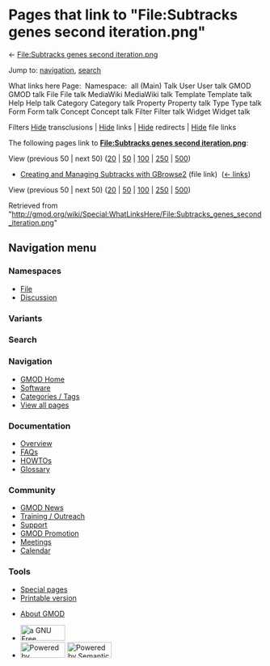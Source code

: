 <div id="mw-page-base" class="noprint">

</div>

<div id="mw-head-base" class="noprint">

</div>

<div id="content" class="mw-body" role="main">

<span id="top"></span>

<div id="mw-js-message" style="display:none;">

</div>



# <span dir="auto">Pages that link to "File:Subtracks genes second iteration.png"</span>

<div id="bodyContent">

<div id="contentSub">

← [File:Subtracks genes second
iteration.png](/wiki/File:Subtracks_genes_second_iteration.png "File:Subtracks genes second iteration.png")

</div>

<div id="jump-to-nav" class="mw-jump">

Jump to: [navigation](#mw-navigation), [search](#p-search)

</div>

<div id="mw-content-text">

What links here Page:  Namespace:  all (Main) Talk User User talk GMOD
GMOD talk File File talk MediaWiki MediaWiki talk Template Template talk
Help Help talk Category Category talk Property Property talk Type Type
talk Form Form talk Concept Concept talk Filter Filter talk Widget
Widget talk

Filters
[Hide](/mediawiki/index.php?title=Special:WhatLinksHere/File:Subtracks_genes_second_iteration.png&hidetrans=1 "Special:WhatLinksHere/File:Subtracks genes second iteration.png")
transclusions \|
[Hide](/mediawiki/index.php?title=Special:WhatLinksHere/File:Subtracks_genes_second_iteration.png&hidelinks=1 "Special:WhatLinksHere/File:Subtracks genes second iteration.png")
links \|
[Hide](/mediawiki/index.php?title=Special:WhatLinksHere/File:Subtracks_genes_second_iteration.png&hideredirs=1 "Special:WhatLinksHere/File:Subtracks genes second iteration.png")
redirects \|
[Hide](/mediawiki/index.php?title=Special:WhatLinksHere/File:Subtracks_genes_second_iteration.png&hideimages=1 "Special:WhatLinksHere/File:Subtracks genes second iteration.png")
file links

The following pages link to **[File:Subtracks genes second
iteration.png](/wiki/File:Subtracks_genes_second_iteration.png "File:Subtracks genes second iteration.png")**:

View (previous 50 \| next 50)
([20](/mediawiki/index.php?title=Special:WhatLinksHere/File:Subtracks_genes_second_iteration.png&limit=20 "Special:WhatLinksHere/File:Subtracks genes second iteration.png")
\|
[50](/mediawiki/index.php?title=Special:WhatLinksHere/File:Subtracks_genes_second_iteration.png&limit=50 "Special:WhatLinksHere/File:Subtracks genes second iteration.png")
\|
[100](/mediawiki/index.php?title=Special:WhatLinksHere/File:Subtracks_genes_second_iteration.png&limit=100 "Special:WhatLinksHere/File:Subtracks genes second iteration.png")
\|
[250](/mediawiki/index.php?title=Special:WhatLinksHere/File:Subtracks_genes_second_iteration.png&limit=250 "Special:WhatLinksHere/File:Subtracks genes second iteration.png")
\|
[500](/mediawiki/index.php?title=Special:WhatLinksHere/File:Subtracks_genes_second_iteration.png&limit=500 "Special:WhatLinksHere/File:Subtracks genes second iteration.png"))

- [Creating and Managing Subtracks with
  GBrowse2](/wiki/Creating_and_Managing_Subtracks_with_GBrowse2 "Creating and Managing Subtracks with GBrowse2")
  (file link) ‎ <span class="mw-whatlinkshere-tools">([←
  links](/mediawiki/index.php?title=Special:WhatLinksHere&target=Creating+and+Managing+Subtracks+with+GBrowse2 "Special:WhatLinksHere"))</span>

View (previous 50 \| next 50)
([20](/mediawiki/index.php?title=Special:WhatLinksHere/File:Subtracks_genes_second_iteration.png&limit=20 "Special:WhatLinksHere/File:Subtracks genes second iteration.png")
\|
[50](/mediawiki/index.php?title=Special:WhatLinksHere/File:Subtracks_genes_second_iteration.png&limit=50 "Special:WhatLinksHere/File:Subtracks genes second iteration.png")
\|
[100](/mediawiki/index.php?title=Special:WhatLinksHere/File:Subtracks_genes_second_iteration.png&limit=100 "Special:WhatLinksHere/File:Subtracks genes second iteration.png")
\|
[250](/mediawiki/index.php?title=Special:WhatLinksHere/File:Subtracks_genes_second_iteration.png&limit=250 "Special:WhatLinksHere/File:Subtracks genes second iteration.png")
\|
[500](/mediawiki/index.php?title=Special:WhatLinksHere/File:Subtracks_genes_second_iteration.png&limit=500 "Special:WhatLinksHere/File:Subtracks genes second iteration.png"))

</div>

<div class="printfooter">

Retrieved from
"<http://gmod.org/wiki/Special:WhatLinksHere/File:Subtracks_genes_second_iteration.png>"

</div>

<div id="catlinks" class="catlinks catlinks-allhidden">

</div>

<div class="visualClear">

</div>

</div>

</div>

<div id="mw-navigation">

## Navigation menu

<div id="mw-head">



<div id="left-navigation">

<div id="p-namespaces" class="vectorTabs" role="navigation"
aria-labelledby="p-namespaces-label">

### Namespaces

- <span id="ca-nstab-image"><a href="/wiki/File:Subtracks_genes_second_iteration.png" accesskey="c"
  title="View the file page [c]">File</a></span>
- <span id="ca-talk"><a
  href="/mediawiki/index.php?title=File_talk:Subtracks_genes_second_iteration.png&amp;action=edit&amp;redlink=1"
  accesskey="t"
  title="Discussion about the content page [t]">Discussion</a></span>

</div>

<div id="p-variants" class="vectorMenu emptyPortlet" role="navigation"
aria-labelledby="p-variants-label">

### 

### Variants[](#)

<div class="menu">

</div>

</div>

</div>

<div id="right-navigation">





</div>

<div id="p-search" role="search">

### Search

<div id="simpleSearch">

</div>

</div>

</div>

</div>

<div id="mw-panel">

<div id="p-logo" role="banner">

<a href="/wiki/Main_Page"
style="background-image: url(http://gmod.org/images/GMOD-cogs.png);"
title="Visit the main page"></a>

</div>

<div id="p-Navigation" class="portal" role="navigation"
aria-labelledby="p-Navigation-label">

### Navigation

<div class="body">

- <span id="n-GMOD-Home">[GMOD Home](/wiki/Main_Page)</span>
- <span id="n-Software">[Software](/wiki/GMOD_Components)</span>
- <span id="n-Categories-.2F-Tags">[Categories /
  Tags](/wiki/Categories)</span>
- <span id="n-View-all-pages">[View all
  pages](/wiki/Special:AllPages)</span>

</div>

</div>

<div id="p-Documentation" class="portal" role="navigation"
aria-labelledby="p-Documentation-label">

### Documentation

<div class="body">

- <span id="n-Overview">[Overview](/wiki/Overview)</span>
- <span id="n-FAQs">[FAQs](/wiki/Category:FAQ)</span>
- <span id="n-HOWTOs">[HOWTOs](/wiki/Category:HOWTO)</span>
- <span id="n-Glossary">[Glossary](/wiki/Glossary)</span>

</div>

</div>

<div id="p-Community" class="portal" role="navigation"
aria-labelledby="p-Community-label">

### Community

<div class="body">

- <span id="n-GMOD-News">[GMOD News](/wiki/GMOD_News)</span>
- <span id="n-Training-.2F-Outreach">[Training /
  Outreach](/wiki/Training_and_Outreach)</span>
- <span id="n-Support">[Support](/wiki/Support)</span>
- <span id="n-GMOD-Promotion">[GMOD
  Promotion](/wiki/GMOD_Promotion)</span>
- <span id="n-Meetings">[Meetings](/wiki/Meetings)</span>
- <span id="n-Calendar">[Calendar](/wiki/Calendar)</span>

</div>

</div>

<div id="p-tb" class="portal" role="navigation"
aria-labelledby="p-tb-label">

### Tools

<div class="body">

- <span id="t-specialpages"><a href="/wiki/Special:SpecialPages" accesskey="q"
  title="A list of all special pages [q]">Special pages</a></span>
- <span id="t-print"><a
  href="/mediawiki/index.php?title=Special:WhatLinksHere/File:Subtracks_genes_second_iteration.png&amp;printable=yes"
  rel="alternate" accesskey="p"
  title="Printable version of this page [p]">Printable version</a></span>

</div>

</div>

</div>

</div>

<div id="footer" role="contentinfo">

- <span id="footer-places-about">[About
  GMOD](/wiki/GMOD:About "GMOD:About")</span>

<!-- -->

- <span id="footer-copyrightico">[<img src="http://www.gnu.org/graphics/gfdl-logo-small.png" width="88"
  height="31" alt="a GNU Free Documentation License" />](http://www.gnu.org/licenses/fdl-1.3.html)</span>
- <span id="footer-poweredbyico">[<img src="/mediawiki/skins/common/images/poweredby_mediawiki_88x31.png"
  width="88" height="31" alt="Powered by MediaWiki" />](//www.mediawiki.org/)
  [<img
  src="/mediawiki/extensions/SemanticMediaWiki/includes/../resources/images/smw_button.png"
  width="88" height="31" alt="Powered by Semantic MediaWiki" />](https://www.semantic-mediawiki.org/wiki/Semantic_MediaWiki)</span>

<div style="clear:both">

</div>

</div>
